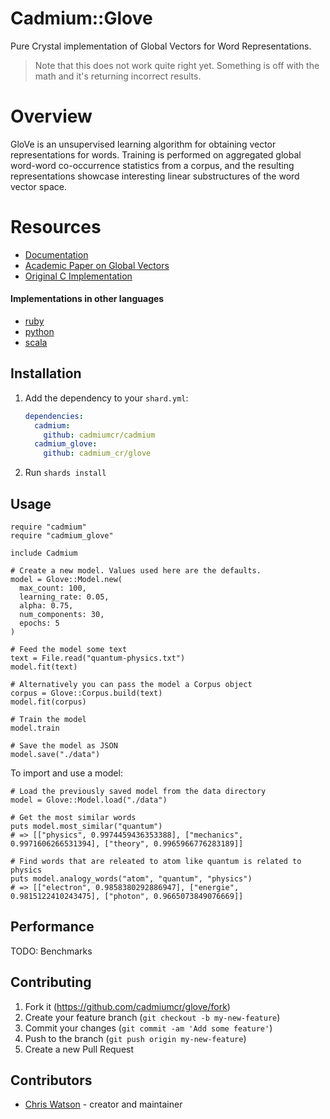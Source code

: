 # Cadmium::Glove

Pure Crystal implementation of Global Vectors for Word Representations.

> Note that this does not work quite right yet. Something is off with the math and it's returning incorrect results.

# Overview

GloVe is an unsupervised learning algorithm for obtaining vector representations for words. Training is performed on aggregated global word-word co-occurrence statistics from a corpus, and the resulting representations showcase interesting linear substructures of the word vector space.

# Resources

- [Documentation](http://www.rubydoc.info/github/vesselinv/glove)
- [Academic Paper on Global Vectors](http://nlp.stanford.edu/projects/glove/glove.pdf)
- [Original C Implementation](http://nlp.stanford.edu/projects/glove/)

#### Implementations in other languages

- [ruby](https://github.com/vesselinv/glove)
- [python](https://github.com/maciejkula/glove-python)
- [scala](https://github.com/petro-rudenko/spark-glove)


## Installation

1. Add the dependency to your `shard.yml`:

   ```yaml
   dependencies:
     cadmium:
       github: cadmiumcr/cadmium
     cadmium_glove:
       github: cadmium_cr/glove
   ```

2. Run `shards install`

## Usage

```crystal
require "cadmium"
require "cadmium_glove"

include Cadmium

# Create a new model. Values used here are the defaults.
model = Glove::Model.new(
  max_count: 100,
  learning_rate: 0.05,
  alpha: 0.75,
  num_components: 30,
  epochs: 5
)

# Feed the model some text
text = File.read("quantum-physics.txt")
model.fit(text)

# Alternatively you can pass the model a Corpus object
corpus = Glove::Corpus.build(text)
model.fit(corpus)

# Train the model
model.train

# Save the model as JSON
model.save("./data")
```

To import and use a model:

```crystal
# Load the previously saved model from the data directory
model = Glove::Model.load("./data")

# Get the most similar words
puts model.most_similar("quantum")
# => [["physics", 0.9974459436353388], ["mechanics", 0.9971606266531394], ["theory", 0.9965966776283189]]

# Find words that are releated to atom like quantum is related to physics
puts model.analogy_words("atom", "quantum", "physics")
# => [["electron", 0.9858380292886947], ["energie", 0.9815122410243475], ["photon", 0.9665073849076669]]
```

## Performance

TODO: Benchmarks

## Contributing

1. Fork it (<https://github.com/cadmiumcr/glove/fork>)
2. Create your feature branch (`git checkout -b my-new-feature`)
3. Commit your changes (`git commit -am 'Add some feature'`)
4. Push to the branch (`git push origin my-new-feature`)
5. Create a new Pull Request

## Contributors

- [Chris Watson](https://github.com/watzon) - creator and maintainer
